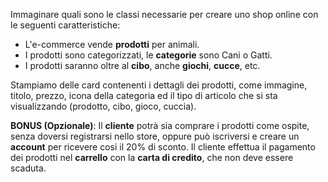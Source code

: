 Immaginare quali sono le classi necessarie per creare uno shop online con le seguenti caratteristiche:

- L'e-commerce vende **prodotti** per animali.
- I prodotti sono categorizzati, le **categorie** sono Cani o Gatti.
- I prodotti saranno oltre al **cibo**, anche **giochi**, **cucce**, etc.

Stampiamo delle card contenenti i dettagli dei prodotti, come immagine, titolo, prezzo, icona della categoria ed il tipo di articolo che si sta visualizzando (prodotto, cibo, gioco, cuccia).

**BONUS (Opzionale)**:
Il **cliente** potrà sia comprare i prodotti come ospite, senza doversi registrarsi nello store, oppure può iscriversi e creare un **account** per ricevere cosi il 20% di sconto.
Il cliente effettua il pagamento dei prodotti nel **carrello** con la **carta di credito**, che non deve essere scaduta.
